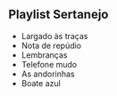 ## Playlist Sertanejo

- Largado às traças
- Nota de repúdio
- Lembranças
- Telefone mudo
- As andorinhas
- Boate azul